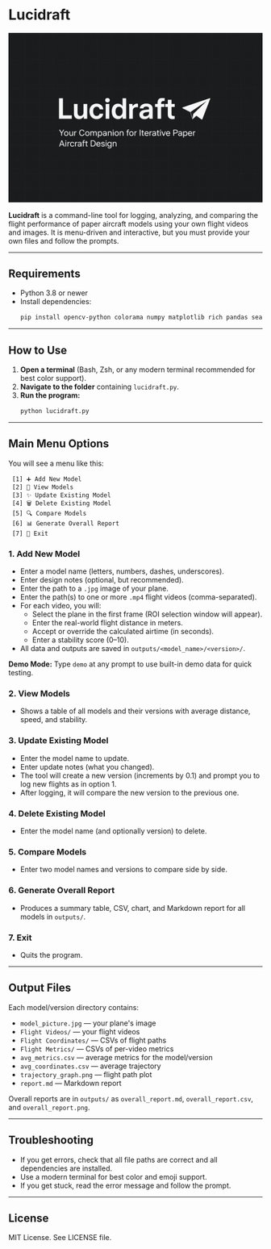 

# Lucidraft
![./Lucidraft Banner.png](https://raw.githubusercontent.com/samiulmuztaba/Lucidraft_Delta-X/refs/heads/main/Lucidraft%20Banner.png)

**Lucidraft** is a command-line tool for logging, analyzing, and comparing the flight performance of paper aircraft models using your own flight videos and images. It is menu-driven and interactive, but you must provide your own files and follow the prompts.

---

## Requirements

- Python 3.8 or newer
- Install dependencies:
  ```bash
  pip install opencv-python colorama numpy matplotlib rich pandas seaborn
  ```

---

## How to Use

1. **Open a terminal** (Bash, Zsh, or any modern terminal recommended for best color support).
2. **Navigate to the folder** containing `lucidraft.py`.
3. **Run the program:**
   ```bash
   python lucidraft.py
   ```

---

## Main Menu Options

You will see a menu like this:

```
 [1] ➕ Add New Model
 [2] 📂 View Models
 [3] ✨ Update Existing Model
 [4] 🗑 Delete Existing Model
 [5] 🔍 Compare Models
 [6] 📊 Generate Overall Report
 [7] 🚪 Exit
```

### 1. Add New Model
- Enter a model name (letters, numbers, dashes, underscores).
- Enter design notes (optional, but recommended).
- Enter the path to a `.jpg` image of your plane.
- Enter the path(s) to one or more `.mp4` flight videos (comma-separated).
- For each video, you will:
  - Select the plane in the first frame (ROI selection window will appear).
  - Enter the real-world flight distance in meters.
  - Accept or override the calculated airtime (in seconds).
  - Enter a stability score (0–10).
- All data and outputs are saved in `outputs/<model_name>/<version>/`.

**Demo Mode:** Type `demo` at any prompt to use built-in demo data for quick testing.

### 2. View Models
- Shows a table of all models and their versions with average distance, speed, and stability.

### 3. Update Existing Model
- Enter the model name to update.
- Enter update notes (what you changed).
- The tool will create a new version (increments by 0.1) and prompt you to log new flights as in option 1.
- After logging, it will compare the new version to the previous one.

### 4. Delete Existing Model
- Enter the model name (and optionally version) to delete.

### 5. Compare Models
- Enter two model names and versions to compare side by side.

### 6. Generate Overall Report
- Produces a summary table, CSV, chart, and Markdown report for all models in `outputs/`.

### 7. Exit
- Quits the program.

---

## Output Files

Each model/version directory contains:
- `model_picture.jpg` — your plane's image
- `Flight Videos/` — your flight videos
- `Flight Coordinates/` — CSVs of flight paths
- `Flight Metrics/` — CSVs of per-video metrics
- `avg_metrics.csv` — average metrics for the model/version
- `avg_coordinates.csv` — average trajectory
- `trajectory_graph.png` — flight path plot
- `report.md` — Markdown report

Overall reports are in `outputs/` as `overall_report.md`, `overall_report.csv`, and `overall_report.png`.

---

## Troubleshooting

- If you get errors, check that all file paths are correct and all dependencies are installed.
- Use a modern terminal for best color and emoji support.
- If you get stuck, read the error message and follow the prompt.

---

## License

MIT License. See LICENSE file.
